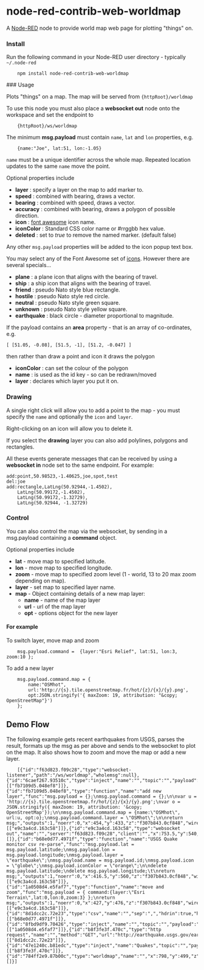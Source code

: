 node-red-contrib-web-worldmap
=============================

A <a href="http://nodered.org" target="_new">Node-RED</a> node to provide world
map web page for plotting "things" on.

### Install


Run the following command in your Node-RED user directory - typically `~/.node-red`

        npm install node-red-contrib-web-worldmap


### Usage

Plots "things" on a map. The map will be served from `{httpRoot}/worldmap`

To use this node you must also place a **websocket out** node onto the workspace
and set the endpoint to

        {httpRoot}/ws/worldmap

The minimum **msg.payload** must contain `name`, `lat` and `lon` properties, e.g.

        {name:"Joe", lat:51, lon:-1.05}

`name` must be a unique identifier across the whole map. Repeated location updates to the same `name` move the point.

Optional properties include

 - **layer** : specify a layer on the map to add marker to.
 - **speed** : combined with bearing, draws a vector.
 - **bearing** : combined with speed, draws a vector.
 - **accuracy** : combined with bearing, draws a polygon of possible direction.
 - **icon** : <a href="http://fortawesome.github.io/Font-Awesome/icons/" target="_new">font awesome</a> icon name.
 - **iconColor** : Standard CSS color name or #rrggbb hex value.
 - **deleted** : set to <i>true</i> to remove the named marker. (default false)

Any other `msg.payload` properties will be added to the icon popup text box.

You may select any of the Font Awesome set of [icons](http://fortawesome.github.io/Font-Awesome/icons/).
However there are several specials...

 - **plane** : a plane icon that aligns with the bearing of travel.
 - **ship** : a ship icon that aligns with the bearing of travel.
 - **friend** : pseudo Nato style blue rectangle.
 - **hostile** : pseudo Nato style red circle.
 - **neutral** : pseudo Nato style green square.
 - **unknown** : pseudo Nato style yellow square.
 - **earthquake** : black circle - diameter proportional to magnitude.

If the payload contains an **area** property - that is an array of co-ordinates, e.g.

    [ [51.05, -0.08], [51.5, -1], [51.2, -0.047] ]

then rather than draw a point and icon it draws the polygon

 - **iconColor** : can set the colour of the polygon
 - **name** : is used as the id key - so can be redrawn/moved
 - **layer** : declares which layer you put it on.

### Drawing

A single right click will allow you to add a point to the map - you must specify the `name` and optionally the `icon` and `layer`.  

Right-clicking on an icon will allow you to delete it.

If you select the **drawing** layer you can also add polylines, polygons and rectangles.

All these events generate messages that can be received by using a **websocket in** node set to the same endpoint. For example:

    add:point,50.98523,-1.40625,joe,spot,test
    del:joe
    add:rectangle,LatLng(50.92944,-1.4502),
        LatLng(50.99172,-1.4502),
        LatLng(50.99172,-1.32729),
        LatLng(50.92944, -1.32729)

### Control

You can also control the map via the websocket, by sending in a msg.payload containing a **command** object.

Optional properties include

 - **lat** - move map to specified latitude.
 - **lon** - move map to specified longitude.
 - **zoom** - move map to specified zoom level (1 - world, 13 to 20 max zoom depending on map).
 - **layer** - set map to specified layer name.
 - **map** - Object containing details of a new map layer:
   - **name** - name of the map layer
   - **url** - url of the map layer
   - **opt** - options object for the new layer

#### For example

To switch layer, move map and zoom

        msg.payload.command =  {layer:"Esri Relief", lat:51, lon:3, zoom:10 };

To add a new layer

        msg.payload.command.map = {
            name:"OSMhot",
            url:'http://{s}.tile.openstreetmap.fr/hot/{z}/{x}/{y}.png',
            opt:JSON.stringify('{ maxZoom: 19, attribution: "&copy; OpenStreetMap"}')
        };


Demo Flow
---------

The following example gets recent earthquakes from USGS, parses the result,
formats up the msg as per above and sends to the websocket to plot on the map.
It also shows how to zoom and move the map or add a new layer.

        [{"id":"f63d823.f09c28","type":"websocket-listener","path":"/ws/worldmap","wholemsg":null},{"id":"6caef267.93510c","type":"inject","name":"","topic":"","payload":"","payloadType":"none","repeat":"","crontab":"","once":false,"x":217,"y":398,"z":"f307b843.0cf848","wires":[["fb7109d5.048ef8"]]},{"id":"fb7109d5.048ef8","type":"function","name":"add new layer","func":"msg.payload = {};\nmsg.payload.command = {};\n\nvar u = 'http://{s}.tile.openstreetmap.fr/hot/{z}/{x}/{y}.png';\nvar o = JSON.stringify({ maxZoom: 19, attribution: '&copy; OpenStreetMap'});\n\nmsg.payload.command.map = {name:\"OSMhot\", url:u, opt:o};\nmsg.payload.command.layer = \"OSMhot\";\n\nreturn msg;","outputs":1,"noerr":0,"x":454,"y":433,"z":"f307b843.0cf848","wires":[["e9c3a4cd.163c58"]]},{"id":"e9c3a4cd.163c58","type":"websocket out","name":"","server":"f63d823.f09c28","client":"","x":753.5,"y":540,"z":"f307b843.0cf848","wires":[]},{"id":"b68e0d77.4971f","type":"function","name":"USGS Quake monitor csv re-parse","func":"msg.payload.lat = msg.payload.latitude;\nmsg.payload.lon = msg.payload.longitude;\nmsg.payload.layer = \"earthquake\";\nmsg.payload.name = msg.payload.id;\nmsg.payload.icon = \"globe\";\nmsg.payload.iconColor = \"orange\";\n\ndelete msg.payload.latitude;\ndelete msg.payload.longitude;\t\nreturn msg;","outputs":1,"noerr":0,"x":416.5,"y":560,"z":"f307b843.0cf848","wires":[["e9c3a4cd.163c58"]]},{"id":"1a0508d4.e5faf7","type":"function","name":"move and zoom","func":"msg.payload = { command:{layer:\"Esri Terrain\",lat:0,lon:0,zoom:3} };\nreturn msg;","outputs":1,"noerr":0,"x":427,"y":476,"z":"f307b843.0cf848","wires":[["e9c3a4cd.163c58"]]},{"id":"8d1dcc2c.72e23","type":"csv","name":"","sep":",","hdrin":true,"hdrout":"","multi":"one","ret":"\\n","temp":"","x":250,"y":500,"z":"f307b843.0cf848","wires":[["b68e0d77.4971f"]]},{"id":"8fbd9df9.70426","type":"inject","name":"","topic":"","payload":"","payloadType":"none","repeat":"","crontab":"","once":false,"x":163,"y":440,"z":"f307b843.0cf848","wires":[["1a0508d4.e5faf7"]]},{"id":"b8f3fe3f.470c","type":"http request","name":"","method":"GET","url":"http://earthquake.usgs.gov/earthquakes/feed/v1.0/summary/2.5_day.csv","x":145.5,"y":560,"z":"f307b843.0cf848","wires":[["8d1dcc2c.72e23"]]},{"id":"47e1240c.b81edc","type":"inject","name":"Quakes","topic":"","payload":"","payloadType":"none","repeat":"900","crontab":"","once":false,"x":90,"y":500,"z":"f307b843.0cf848","wires":[["b8f3fe3f.470c"]]},{"id":"784ff2e9.87b00c","type":"worldmap","name":"","x":798,"y":499,"z":"f307b843.0cf848","wires":[]}]

